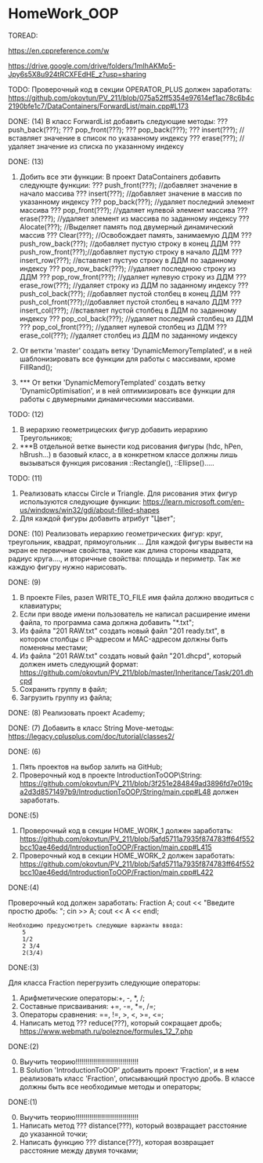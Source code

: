 # HomeWork_OOP
TOREAD:


https://en.cppreference.com/w

https://drive.google.com/drive/folders/1mIhAKMp5-Jpy6s5X8u924tRCXFEdHE_z?usp=sharing


TODO:
Проверочный код в секции OPERATOR_PLUS должен заработать:
	https://github.com/okovtun/PV_211/blob/075a52ff5354e97614ef1ac78c6b4c2190bfe1c7/DataContainers/ForwardList/main.cpp#L173
	

DONE: (14)
В класс ForwardList добавить следующие методы:
	??? push_back(???);
	??? pop_front(???);
	??? pop_back(???);
	??? insert(???);	//вставляет значение в список по указанному индексу
	??? erase(???);		//удаляет значение из списка по указанному индексу

DONE: (13)
1. Добить все эти функции:
В проект DataContainers добавить следующте функции:
	??? push_front(???);	//добавляет значение в начало массива
	??? insert(???);		//добавляет значение в массив по указанному индексу
	??? pop_back(???);		//удаляет последний элемент массива
	??? pop_front(???);		//удаляет нулевой элемент массива
	??? erase(???);			//удаляет элемент из массива по заданному индексу
	??? Alocate(???);		//Выделяет память под двумерный динамический массив
	??? Clear(???);			//Освобождает память, занимаемую ДДМ
	??? push_row_back(???);	//добавляет пустую строку в конец ДДМ
	??? push_row_front(???);//добавляет пустую строку в начало ДДМ
	??? insert_row(???);	//вставляет пустую строку в ДДМ по заданному индексу
	??? pop_row_back(???);	//удаляет последнюю строку из ДДМ
	??? pop_row_front(???);	//удаляет нулевую строку из ДДМ
	??? erase_row(???);		//удаляет строку из ДДМ по заданному индексу
	??? push_col_back(???);	//добавляет пустой столбец в конец ДДМ
	??? push_col_front(???);//добавляет пустой столбец в начало ДДМ
	??? insert_col(???);	//вставляет пустой столбец в ДДМ по заданному индексу
	??? pop_col_back(???);	//удаляет последний столбец из ДДМ
	??? pop_col_front(???);	//удаляет нулевой столбец из ДДМ
	??? erase_col(???);		//удаляет столбец из ДДМ по заданному индексу

2. От веткти 'master' создать ветку 'DynamicMemoryTemplated', и в ней шаблонизировать 
   все функции для работы с массивами, кроме FillRand();

3. *** От ветки 'DynamicMemoryTemplated' создать ветку 'DynamicOptimisation', и в ней 
   оптимизировать все функции для работы с двумерными динамическими массивами.

TODO: (12)
1. В иерархию геометрицеских фигур добавить иерархию Треугольников;
2. ***В отдельной ветке вынести код рисования фигуры (hdc, hPen, hBrush...) в базовый класс, а в конкретном классе
	должны лишь вызываться функция рисования ::Rectangle(), ::Ellipse().....

TODO: (11)
1. Реализовать классы Circle и Triangle. Для рисования этих фигур используются следующие функции:
	https://learn.microsoft.com/en-us/windows/win32/gdi/about-filled-shapes
2. Для каждой фигуры добавить атрибут "Цвет";

DONE: (10)
Реализовать иерархию геометрических фигур: круг, треугольник, квадрат, прямоугольник ...
Для каждой фигуры вывести на экран ее первичные свойства, такие как длина стороны квадрата,
радиус круга...., и вторичные свойства: площадь и периметр. Так же каждую фигуру нужно нарисовать.


DONE: (9)
1. В проекте Files, разел WRITE_TO_FILE имя файла должно вводиться с клавиатуры;
2. Если при вводе имени пользователь не написал расширение имени файла, то программа сама должна добавить "*.txt";
3. Из файла "201 RAW.txt" создать новый файл "201 ready.txt", в котором столбцы с IP-адресом и MAC-адресом должны быть поменяны местами;
4. Из файла "201 RAW.txt" создать новый файл "201.dhcpd", который должен иметь следующий формат:
	https://github.com/okovtun/PV_211/blob/master/Inheritance/Task/201.dhcpd
5. Сохранить группу в файл;
6. Загрузить группу из файла;

DONE: (8)
Реализовать проект Academy;

DONE: (7)
Добавить в класс String Move-методы:
https://legacy.cplusplus.com/doc/tutorial/classes2/


DONE: (6)
1. Пять проектов на выбор залить на GitHub;
2. 
   Проверочный код в проекте IntroductionToOOP\String:
	https://github.com/okovtun/PV_211/blob/3f251e284849ad3896fd7e019ca2d3d8571497b9/IntroductionToOOP/String/main.cpp#L48
должен заработать.


DONE:(5)

1. Проверочный код в секции HOME_WORK_1 должен заработать:
	https://github.com/okovtun/PV_211/blob/5afd5711a7935f874783ff64f552bcc10ae46edd/IntroductionToOOP/Fraction/main.cpp#L415
2. Проверочный код в секции HOME_WORK_2 должен заработать:
	https://github.com/okovtun/PV_211/blob/5afd5711a7935f874783ff64f552bcc10ae46edd/IntroductionToOOP/Fraction/main.cpp#L422
	
	
	
	
DONE:(4)

Проверочный код должен заработать:
	Fraction A;
	cout << "Введите простю дробь: "; cin >> A;
	cout << A << endl;

	Необходимо предусмотреть следующие варианты ввода:
		5
		1/2
		2 3/4
		2(3/4)

DONE:(3)

Для класса Fraction перегрузить следующие операторы:
1. Арифметические операторы:+, -, *, /;
2. Составные присваивания:	+=, -=, *=, /=;
3. Операторы сравнения:		==, !=, >, <, >=, <=;
4. Написать метод ??? reduce(???), который сокращает дробь;
		https://www.webmath.ru/poleznoe/formules_12_7.php

DONE:(2)

0. Выучить теорию!!!!!!!!!!!!!!!!!!!!!!!!!!!!!!!!
1. В Solution 'IntroductionToOOP' добавить проект 'Fraction', и в нем реализовать класс 'Fraction',
   описывающий простую дробь. В классе должны быть все необходимые методы и операторы;

DONE:(1)

0. Выучить теорию!!!!!!!!!!!!!!!!!!!!!!!!!!!!!!!!
1. Написать метод ??? distance(???), который возвращает расстояние до указанной точки;		
2. Написать функцию ??? distance(???), которая возвращает расстояние между двумя точками;	
